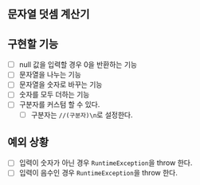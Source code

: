 ## 문자열 덧셈 계산기

## 구현할 기능

- [ ] null 값을 입력할 경우 0을 반환하는 기능
- [ ] 문자열을 나누는 기능
- [ ] 문자열을 숫자로 바꾸는 기능
- [ ] 숫자를 모두 더하는 기능
- [ ] 구분자를 커스텀 할 수 있다.
    - [ ] 구분자는 `//(구분자)\n`로 설정한다.

## 예외 상황

- [ ] 입력이 숫자가 아닌 경우 `RuntimeException`을 throw 한다.
- [ ] 입력이 음수인 경우 `RuntimeException`을 throw 한다.
